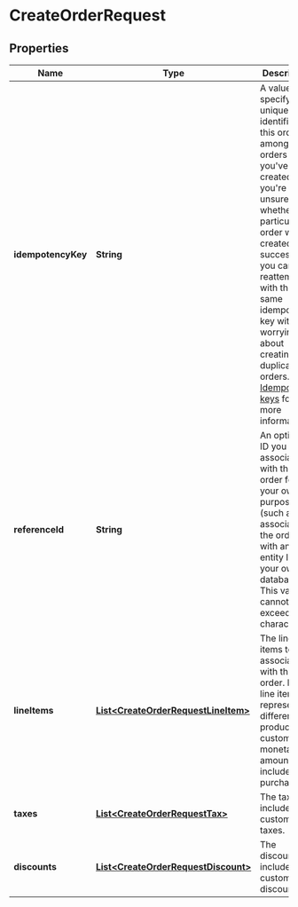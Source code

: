 
# CreateOrderRequest

## Properties
Name | Type | Description | Notes
------------ | ------------- | ------------- | -------------
**idempotencyKey** | **String** | A value you specify that uniquely identifies this order among orders you&#39;ve created.  If you&#39;re unsure whether a particular order was created successfully, you can reattempt it with the same idempotency key without worrying about creating duplicate orders.  See [Idempotency keys](#idempotencykeys) for more information. |  [optional]
**referenceId** | **String** | An optional ID you can associate with the order for your own purposes (such as to associate the order with an entity ID in your own database).  This value cannot exceed 40 characters. |  [optional]
**lineItems** | [**List&lt;CreateOrderRequestLineItem&gt;**](CreateOrderRequestLineItem.md) | The line items to associate with this order.  Each line item represents a different product (or a custom monetary amount) to include in a purchase. | 
**taxes** | [**List&lt;CreateOrderRequestTax&gt;**](CreateOrderRequestTax.md) | The taxes include the custom taxes. |  [optional]
**discounts** | [**List&lt;CreateOrderRequestDiscount&gt;**](CreateOrderRequestDiscount.md) | The discounts include the custom discounts . |  [optional]



